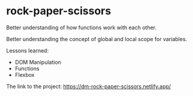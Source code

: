 # rock-paper-scissors

Better understanding of how functions work with each other.

Better understanding the concept of global and local scope for variables.

Lessons learned:
- DOM Manipulation
- Functions
- Flexbox

The link to the project: https://dm-rock-paper-scissors.netlify.app/
